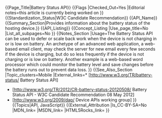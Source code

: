 {{Page_Title|Battery Status API}}
{{Flags
|Checked_Out=Yes
|Editorial notes=this article is currently being worked on
}}
{{Standardization_Status|W3C Candidate Recommendation}}
{{API_Name}}
{{Summary_Section|Provides information about the battery status of the hosting device.}}
{{API_Listing}}
{{Concept_Listing
|Use_page_title=No
|List_all_subpages=No
}}
{{Notes_Section
|Usage=The Battery Status API can be used to defer or scale back work when the device is not charging in or is low on battery. An archetype of an advanced web application, a web-based email client, may check the server for new email every few seconds if the device is charging, but do so less frequently if the device is not charging or is low on battery. Another example is a web-based word processor which could monitor the battery level and save changes before the battery runs out to prevent data loss.
}}
{{See_Also_Section
|Topic_clusters=Mobile
|External_links=* [http://www.w3.org/TR/battery-status/ Battery Status API]
* [http://www.w3.org/TR/2012/CR-battery-status-20120508/ Battery Status API - W3C Candidate Recommendation 08 May 2012]
* [http://www.w3.org/2009/dap/ Device APIs working group]
}}
{{Topics|API, JavaScript}}
{{External_Attribution
|Is_CC-BY-SA=No
|MDN_link=
|MSDN_link=
|HTML5Rocks_link=
}}